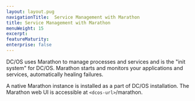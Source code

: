 ```yaml
---
layout: layout.pug
navigationTitle:  Service Management with Marathon
title: Service Management with Marathon
menuWeight: 15
excerpt:
featureMaturity:
enterprise: false
---
```


<!-- This source repo for this topic is https://github.com/dcos/dcos-docs -->


DC/OS uses Marathon to manage processes and services and is the "init system" for DC/OS. Marathon starts and monitors your applications and services, automatically healing failures.

A native Marathon instance is installed as a part of DC/OS installation. The Marathon web UI is accessible at `<dcos-url>`/marathon.
